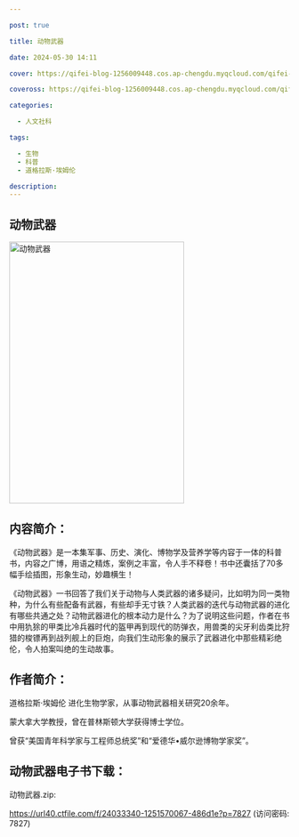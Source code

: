 ```yaml
---

post: true

title: 动物武器

date: 2024-05-30 14:11

cover: https://qifei-blog-1256009448.cos.ap-chengdu.myqcloud.com/qifei-blog/s29667105.jpg

coveross: https://qifei-blog-1256009448.cos.ap-chengdu.myqcloud.com/qifei-blog/s29667105.jpg

categories:

  - 人文社科

tags:

  - 生物
  - 科普
  - 道格拉斯·埃姆伦

description:
---
```


## 动物武器

<img alt="动物武器" class="aligncenter loaded" data-was-processed="true" decoding="async" fetchpriority="high" height="471" src="https://qifei-blog-1256009448.cos.ap-chengdu.myqcloud.com/qifei-blog/s29667105.jpg" style="cursor: zoom-in;" width="314"/>

## 内容简介：

《动物武器》是一本集军事、历史、演化、博物学及营养学等内容于一体的科普书，内容之广博，用语之精炼，案例之丰富，令人手不释卷！书中还囊括了70多幅手绘插图，形象生动，妙趣横生！

《动物武器》一书回答了我们关于动物与人类武器的诸多疑问，比如明为同一类物种，为什么有些配备有武器，有些却手无寸铁？人类武器的迭代与动物武器的进化有哪些共通之处？动物武器进化的根本动力是什么？为了说明这些问题，作者在书中用犰狳的甲类比冷兵器时代的盔甲再到现代的防弹衣，用兽类的尖牙利齿类比狩猎的梭镖再到战列舰上的巨炮，向我们生动形象的展示了武器进化中那些精彩绝伦，令人拍案叫绝的生动故事。

## 作者简介：

道格拉斯·埃姆伦 进化生物学家，从事动物武器相关研究20余年。

蒙大拿大学教授，曾在普林斯顿大学获得博士学位。

曾获“美国青年科学家与工程师总统奖”和“爱德华•威尔逊博物学家奖”。

## 动物武器电子书下载：

动物武器.zip: 

https://url40.ctfile.com/f/24033340-1251570067-486d1e?p=7827 (访问密码: 7827)
